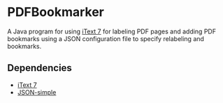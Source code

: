 # PDFBookmarker
A Java program for using [iText 7](https://developers.itextpdf.com/) for labeling PDF pages and adding PDF bookmarks using a JSON configuration file to specify relabeling and bookmarks.

## Dependencies
- [iText 7](https://developers.itextpdf.com/)
- [JSON-simple](https://code.google.com/archive/p/json-simple/)
